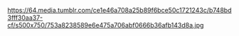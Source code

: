 https://64.media.tumblr.com/ce1e46a708a25b89f6bce50c1721243c/b748bd3fff30aa37-cf/s500x750/753a8238589e6e475a706abf0666b36afb143d8a.jpg 
